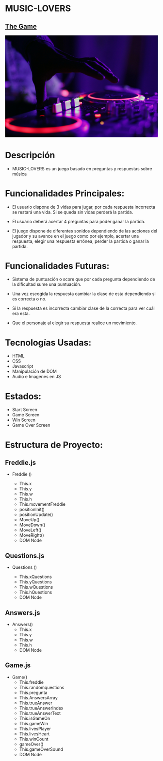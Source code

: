 # MUSIC-LOVERS 

## [The Game](https://antoniionavas.github.io/music-lovers/)

![Game Logo](./images/start.jpg)

# Descripción

- MUSIC-LOVERS es un juego basado en preguntas y respuestas sobre música

# Funcionalidades Principales:

- El usuario dispone de 3 vidas para jugar, por cada respuesta incorrecta se restará una vida. Si se queda sin vidas perderá la partida. 

- El usuario deberá acertar 4 preguntas para poder ganar la partida. 

- El juego dispone de diferentes sonidos dependiendo de las acciones del jugador y su avance en el juego como por ejemplo, acertar una respuesta, elegir una respuesta errónea, perder la partida o ganar la partida. 


# Funcionalidades Futuras:

- Sistema de puntuación o score que por cada pregunta dependiendo de la dificultad sume una puntuación. 

- Una vez escogida la respuesta cambiar la clase de esta dependiendo si es correcta o no. 

- Si la respuesta es incorrecta cambiar clase de la correcta para ver cuál era esta. 

- Que el personaje al elegir su respuesta realice un movimiento.

# Tecnologías Usadas:
- HTML
- CSS
- Javascript
- Manipulación de DOM
- Audio e Imagenes en JS

# Estados:

- Start Screen
- Game Screen
- Win Screen
- Game Over Screen

# Estructura de Proyecto:

## Freddie.js

- Freddie ()
    
    - This.x 
    - This.y
    - This.w
    - This.h
    - This.movementFreddie
    - positionInit()
    - positionUpdate()
    - MoveUp()
    - MoveDown()
    - MoveLeft()
    - MoveRight()
    - DOM Node


## Questions.js

- Questions ()

    - This.xQuestions 
    - This.yQuestions
    - This.wQuestions
    - This.hQuestions
    - DOM Node

## Answers.js

- Answers()
    - This.x
    - This.y
    - This.w
    - This.h
    - DOM Node

## Game.js

- Game()
    - This.freddie
    - This.randomquestions
    - This.pregunta
    - This.AnswersArray
    - This.trueAnswer
    - This.trueAnswerIndex
    - This.trueAnswerText
    - This.isGameOn
    - This.gameWin
    - This.livesPlayer
    - This.livesHeart
    - This.winCount
    - gameOver()
    - This.gameOverSound
    - DOM Node